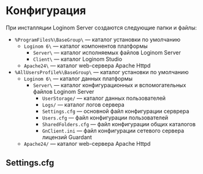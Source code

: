 # Конфигурация

При инсталляции Loginom Server создаются следующие папки и файлы:

* `%ProgramFiles%\BaseGroup\` — каталог установки по умолчанию
  * `Loginom 6\` — каталог компонентов платформы
    * `Server\` — каталог исполняемых файлов Loginom Server
    * `Client\` — каталог Loginom Studio
  * `Apache24\` — каталог web-сервера Apache Httpd
* `%AllUsersProfile%\BaseGroup\` — каталог установки по умолчанию
  * `Loginom 6\` — каталог данных платформы
    * `Server\` — каталог конфигурационных и вспомогательных файлов Loginom Server
      * `UserStorage/` — каталог данных пользователей
      * `Logs/` — каталог логов сервера
      * `Settings.cfg` — основной файл конфигурации серврера
      * `Users.cfg` — файл конфигурации пользователей
      * `SharedFolders.cfg` — файл конфигурации общих каталогов
      * `GnClient.ini` — файл конфигурации сетевого сервера лицензий Guardant
  * `Apache24/` — каталог web-сервера Apache Httpd

## Settings.cfg
